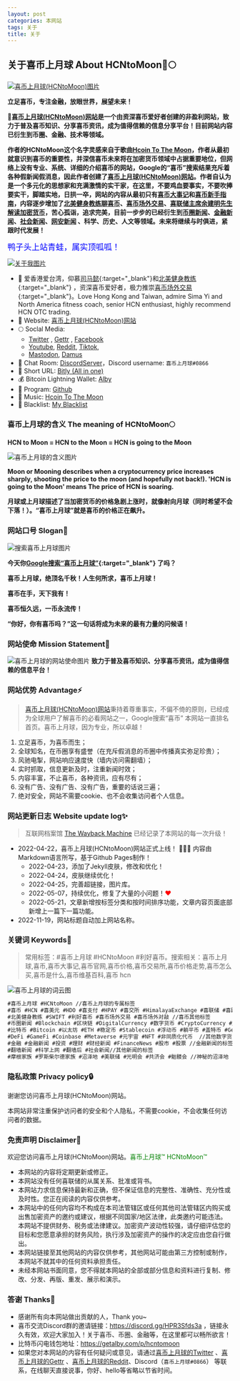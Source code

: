 ```yaml
---
layout: post
categories: 本网站
tags: 关于
title: 关于
---
```


##  关于喜币上月球 About HCNtoMoon🚀🌕

[![喜币上月球(HCNtoMoon)图片](/images/about/HCNtoMoon.jpg "喜币上月球(HCNtoMoon)网站")](https://www.youtube.com/shorts/RSnNU_QbmG0)

**立足喜币，专注金融，放眼世界，展望未来！**

**🚀[喜币上月球(HCNtoMoon)网站](https://hcntomoon.github.io)是一个由资深喜币爱好者创建的非盈利网站，致力于普及喜币知识、分享喜币资讯，成为值得信赖的信息分享平台！目前网站内容已衍生到币圈、金融、技术等领域。** 

**作者的HCNtoMoon这个名字灵感来自于歌曲[Hcoin To The Moon](https://hcntomoon.github.io/hcoin-to-the-moon)，作者从最初就意识到喜币的重要性，并深信喜币未来将在加密货币领域中占据重要地位，但网络上没有专业、系统、详细的介绍喜币的网站，Google的“喜币”搜索结果充斥着各种假新闻假消息，因此作者创建了[喜币上月球(HCNtoMoon)网站](https://hcntomoon.github.io)。作者自认为是一个多元化的思想家和充满激情的实干家，在这里，不要鸡血要事实，不要吹捧要实干，脚踏实地，日拱一卒，网站的内容从最初只有[喜币大事记](https://hcntomoon.github.io/%E5%96%9C%E5%B8%81%E5%A4%A7%E4%BA%8B%E8%AE%B0)和[喜币新手指南](https://hcntomoon.github.io/%E5%96%9C%E5%B8%81%E6%96%B0%E6%89%8B%E6%8C%87%E5%8D%97)，内容逐步增加了[北美健身教练聊喜币](https://hcntomoon.github.io/%E5%8C%97%E7%BE%8E%E5%81%A5%E8%BA%AB%E6%95%99%E7%BB%83)、[喜币场外交易](https://hcntomoon.github.io/%E5%96%9C%E5%B8%81%E5%9C%BA%E5%A4%96%E4%BA%A4%E6%98%93)、[喜联储主席余建明先生解读加密货币](https://hcntomoon.github.io/%E5%96%9C%E8%81%94%E5%82%A8%E4%B8%BB%E5%B8%AD%E4%BD%99%E5%BB%BA%E6%98%8E%E5%85%88%E7%94%9F%E8%A7%A3%E8%AF%BB%E5%8A%A0%E5%AF%86%E8%B4%A7%E5%B8%81)，苦心孤诣，追求完美，目前一步步的已经衍生到[币圈新闻](https://hcntomoon.github.io/%E5%B8%81%E5%9C%88%E6%96%B0%E9%97%BB)、[金融新闻](https://hcntomoon.github.io/%E9%87%91%E8%9E%8D%E6%96%B0%E9%97%BB)、[社会新闻](https://hcntomoon.github.io/%E7%A4%BE%E4%BC%9A%E6%96%B0%E9%97%BB)、[网安新闻](https://hcntomoon.github.io/%E7%BD%91%E5%AE%89%E6%96%B0%E9%97%BB) 、科学、历史、人文等领域。未来将继续与时俱进，紧跟时代发展！**


 <font color="#FF0000">
 <div id="showsectime"></div>
  <script type="text/javascript">
　　function NewDate(str) { 
　　　　str = str.split('-'); 
　　　　var date = new Date(); 
　　　　date.setUTCFullYear(str[0], str[1] - 1, str[2]); 
　　　　date.setUTCHours(0, 0, 0, 0); 
　　　　return date; 
　　　} 
　　function showsectime() {
　　　　var birthDay =NewDate("2022-04-22");    //网站建立时间
　　　　var today=new Date();
　　　　var timeold=today.getTime()-birthDay.getTime();
　　　　var sectimeold=timeold/1000
　　　　var secondsold=Math.floor(sectimeold);
　　　　var msPerDay=24*60*60*1000; var e_daysold=timeold/msPerDay;
　　　　var daysold=Math.floor(e_daysold);
　　　　var e_hrsold=(daysold-e_daysold)*-24;
　　　　var hrsold=Math.floor(e_hrsold);
　　　　var e_minsold=(hrsold-e_hrsold)*-60;
　　　　var minsold=Math.floor((hrsold-e_hrsold)*-60); var seconds=Math.floor((minsold-e_minsold)*-60).toString();
　　　　document.getElementById("showsectime").innerHTML = "喜币上月球(HCNtoMoon)网站创建于2022年4月22日，已稳定运行："+daysold+"天"+hrsold+"小时"+minsold+"分"+seconds+"秒";
　　　　setTimeout(showsectime, 1000);
　　}showsectime();
  </script>
 </font>


<font color="blue" size="4">鸭子头上站青蛙，属实顶呱呱！</font>


[![关于我图片](/images/about/HCNtoMoon_logo_O_small.png "关于我")](https://www.youtube.com/@hcntomoon)


- 🔭 爱香港爱台湾，仰慕[司马懿](https://hcntomoon.github.io/%E5%8F%B8%E9%A9%AC%E6%87%BF){:target="_blank"}和[北美健身教练](https://hcntomoon.github.io/%E5%8C%97%E7%BE%8E%E5%81%A5%E8%BA%AB%E6%95%99%E7%BB%83){:target="_blank"} ，资深喜币爱好者，极力推崇[喜币场外交易](https://hcntomoon.github.io/%E5%96%9C%E5%B8%81%E5%9C%BA%E5%A4%96%E4%BA%A4%E6%98%93){:target="_blank"}。Love Hong Kong and Taiwan, admire Sima Yi and North America fitness coach, senior HCN enthusiast, highly recommend HCN OTC trading.
- 🚀️ Website: [喜币上月球(HCNtoMoon)网站](https://hcntomoon.github.io) 
- 🌕 Soclal Media:
    - [Twitter](https://twitter.com/HCNtoMoon) , [Gettr](https://gettr.com/user/hcntomoon) , [Facebook](https://www.facebook.com/hcntomoon)
    - [Youtube](https://www.youtube.com/@hcntomoon), [Reddit](https://www.reddit.com/user/HCNtoMoon), [Tiktok](https://www.tiktok.com/@hcntomoon), 
    - [Mastodon](https://mas.to/@hcntomoon), [Damus](https://damus.io/npub1gzumvszm3x3ran4euqu3pvu3p4znzry6v55z3apgaxjwhznjyu7svk5cyg)
- 👯 Chat Room: [DiscordServer](https://discord.gg/HPR3Sfds3a)，Discord username: `喜币上月球#0866` 
- 🎁 Short URL: [Bitly (All in one)](https://bit.ly/m/hcn)
- 💰 Bitcoin Lightning Wallet: [Alby](https://getalby.com/p/hcntomoon)
- 📝 Program: [Github](https://github.com/HCNtoMoon)
- 🎼 Music: [Hcoin To The Moon](https://hcntomoon.github.io/hcoin-to-the-moon)
- 🚫 Blacklist: [My Blacklist](https://hcntomoon.github.io/%E9%BB%91%E5%90%8D%E5%8D%95)


### 喜币上月球的含义 The meaning of HCNtoMoon🌕

**HCN to Moon = HCN to the Moon = HCN is going to the Moon**

![喜币上月球的含义图片](/images/about/MOON.jpg "喜币上月球的含义")

**Moon or Mooning describes when a cryptocurrency price increases sharply, shooting the price to the moon (and hopefully not back!). 'HCN is going to the Moon' means The price of HCN is soaring.**

**月球或上月球描述了当加密货币的价格急剧上涨时，就像射向月球（同时希望不会下落！）。“喜币上月球”就是喜币的价格正在飙升。**

### 网站口号 Slogan🎺 
![搜索喜币上月球图片](/images/about/搜索.jpg "搜索喜币上月球")

**今天你[Google搜索“喜币上月球”](https://www.google.com/search?q=%E5%96%9C%E5%B8%81%E4%B8%8A%E6%9C%88%E7%90%83){:target="_blank"} 了吗？** 

**喜币上月球，绝顶名千秋！人生何所求，喜币上月球！**

**喜币在手，天下我有！**

**喜币恒久远，一币永流传！**

**“你好，你有喜币吗？”这一句话将成为未来的最有力量的问候语！**

### 网站使命 Mission Statement💭
![喜币上月球的网站使命图片](/images/about/HCNtoMoon_logo.gif "喜币上月球的网站使命")
**致力于普及喜币知识、分享喜币资讯，成为值得信赖的信息平台！**


### 网站优势 Advantage⚡
> [喜币上月球(HCNtoMoon)网站](https://hcntomoon.github.io)秉持着尊重事实，不偏不倚的原则，已经成为全球用户了解喜币的必看网站之一，Google搜索“喜币” 本网站一直排名首页。喜币上月球，因为专业，所以卓越！

1. 立足喜币，为喜币而生；
2. 全球知名，在币圈享有盛誉（在充斥假消息的币圈中传播真实弥足珍贵）；
3. 风驰电掣，网站响应速度快（墙内访问需翻墙）；
4. 实时抓取，信息更新及时，注重新闻时效；
5. 内容丰富，不止喜币，各种资讯，应有尽有；
6. 没有广告、没有广告、没有广告，重要的话说三遍；
7. 绝对安全，网站不需要cookie、也不会收集访问者个人信息。


### 网站更新日志 Website update log✨ 
> 互联网档案馆 [The Wayback Machine](https://web.archive.org/web/20220501000000*/https://hcntomoon.github.io/) 已经记录了本网站的每一次升级！

*   2022-04-22，喜币上月球(HCNtoMoon)网站正式上线！ 🎉🎉🎉  内容由Markdown语言所写，基于Github Pages制作！ 
    - 2022-04-23，添加了Jekyll皮肤，修改和优化！
    - 2022-04-24，皮肤继续优化！
    - 2022-04-25，完善超链接，图片库。
    - 2022-05-07，持续优化，修复了大量的小问题！<font color="#FF0000">❤</font>
    - 2022-05-21，文章新增按标签分类和按时间排序功能，文章内容页面底部新增上一篇下一篇功能。
*   2022-11-19，网站标题自动加上网站名称。


### 关键词 Keywords📱

> 常用标签：#喜币上月球 #HCNtoMoon #利好喜币。搜索相关：喜币上月球,喜币,喜币大事记,喜币官网,喜币价格,喜币交易所,喜币价格走势,喜币怎么买,喜币是什么,喜币维基百科,喜币 hcn

![喜币上月球的词云图](/images/about/wordcloud.png "喜币上月球的词云")


```markdown
#喜币上月球 #HCNtoMoon //喜币上月球的专属标签
#喜币 #HCN #喜美元 #HDO #喜支付 #HPAY #喜交所 #HimalayaExchange #喜联储 #喜欧元 #HEU #喜黄金 #喜钱包 //喜马拉雅交易所相关的标签
#北美健身教练 #SWIFT #利好喜币 #喜币场外交易 #喜币场外对敲 //喜币其他标签
#币圈新闻 #Blockchain #区块链 #DigitalCurrency #数字货币 #CryptoCurrency #加密货币 #虚拟货币 //区块链新闻的标签
#比特币 #Bitcoin #以太坊 #ETH #稳定币 #Stablecoin #浮动币 #躺平币 #盖特币 #GettrCoin #币安 #Binance #USDT //数字货币的标签
#DeFi #GameFi #Coinbase #Metaverse #元宇宙 #NFT #非同质化代币  //其他数字货币
#金融 #金融新闻 #投资 #理财 #财经新闻 #FinanceNews #股市 #股票 //金融新闻的标签
#翻墙新闻 #科学上网 #翻墙后 #社会新闻//其他新闻的标签
#摩根家族 #罗斯柴尔德家族 #沼泽地 #美联储 #光明会 #共济会 #骷髅会 //神秘的沼泽地

```


### 隐私政策 Privacy policy🔒
谢谢您访问喜币上月球(HCNtoMoon)网站。

本网站非常注重保护访问者的安全和个人隐私，不需要cookie，不会收集任何访问者的数据。

### 免责声明 Disclaimer📢
欢迎您访问喜币上月球(HCNtoMoon)网站。<font color="green">喜币上月球™ HCNtoMoon™</font>
- 本网站的内容将定期更新或修正。
- 本网站没有任何喜联储的从属关系、批准或背书。
- 本网站力求信息保持最新和正确，但不保证信息的完整性、准确性、充分性或及时性。您正在阅读的内容仅供参考。
- 本网站中的任何内容均不构成在本司法管辖区或任何其他司法管辖区内购买或出售加密资产的邀约或建议，根据不同国家/地区法律，此类邀约可能违法。本网站不提供财务、税务或法律建议。加密资产波动性较强，请仔细评估您的目标和您愿意承担的财务风险，执行涉及加密资产的操作的决定应由您自行做出。
- 本网站链接至其他网站的内容仅供参考，其他网站可能由第三方控制或制作，本网站不就其中的任何资料承担责任。
- 未经本网站书面同意，您不得就本网站的全部或部分信息和资料进行复制、修改、分发、再版、重发、展示和演示。

### 答谢 Thanks💖 
- 感谢所有向本网站做出贡献的人，Thank you~
- 喜币交流Discord群的邀请链接：<https://discord.gg/HPR3Sfds3a> ，链接永久有效，欢迎大家加入！关于喜币、币圈、金融等，在这里都可以畅所欲言！
- 比特币闪电钱包地址：<https://getalby.com/p/hcntomoon>
- 如果您对本网站的内容有任何疑问或意见，请通过[喜币上月球的Twitter](https://twitter.com/HCNtoMoon) 、[喜币上月球的Gettr](https://gettr.com/user/hcntomoon) 、[喜币上月球的Reddit](https://www.reddit.com/user/HCNtoMoon)、Discord（`喜币上月球#0866`） 等联系，在线聊天直接说事，你好、hello等省略以节省时间。



